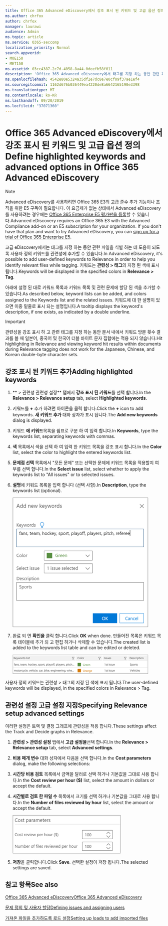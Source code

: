 ```yaml
---
title: Office 365 Advanced eDiscovery에서 강조 표시 된 키워드 및 고급 옵션 정의
ms.author: chrfox
author: chrfox
manager: laurawi
audience: Admin
ms.topic: article
ms.service: O365-seccomp
localization_priority: Normal
search.appverid:
- MOE150
- MET150
ms.assetid: 03cc4387-2c7d-4058-8a44-0deefb58f011
description: 'Office 365 Advanced eDiscovery에서 태그를 지정 하는 동안 관련 파일을 식별 하는 데 도움이 되는 사용자 정의 키워드와 관련성을 추가 하는 방법에 대해 알아보고 비용 매개 변수  '
ms.openlocfilehash: 4542e80e5324a35df2e7dc8e7e0cf09f37ae1ef4
ms.sourcegitcommit: 1162d676b036449ea4220de8a6642165190e3398
ms.translationtype: MT
ms.contentlocale: ko-KR
ms.lasthandoff: 09/20/2019
ms.locfileid: "37071360"
---
```

# <a name="define-highlighted-keywords-and-advanced-options-in-office-365-advanced-ediscovery"></a><span data-ttu-id="900fd-103">Office 365 Advanced eDiscovery에서 강조 표시 된 키워드 및 고급 옵션 정의</span><span class="sxs-lookup"><span data-stu-id="900fd-103">Define highlighted keywords and advanced options in Office 365 Advanced eDiscovery</span></span>

> [!NOTE]
> <span data-ttu-id="900fd-p101">Advanced eDiscovery를 사용하려면 Office 365 E3의 고급 준수 추가 기능이나 조직을 위한 E5 구독이 필요합니다. 이 요금제가 없는 상태에서 Advanced eDiscovery를 사용하려는 경우에는 [Office 365 Enterprise E5 평가판을 등록](https://go.microsoft.com/fwlink/p/?LinkID=698279)할 수 있습니다.</span><span class="sxs-lookup"><span data-stu-id="900fd-p101">Advanced eDiscovery requires an Office 365 E3 with the Advanced Compliance add-on or an E5 subscription for your organization. If you don't have that plan and want to try Advanced eDiscovery, you can [sign up for a trial of Office 365 Enterprise E5](https://go.microsoft.com/fwlink/p/?LinkID=698279).</span></span> 
  
<span data-ttu-id="900fd-106">고급 eDiscovery에서는 태그를 지정 하는 동안 관련 파일을 식별 하는 데 도움이 되도록 사용자 정의 키워드를 관련성에 추가할 수 있습니다.</span><span class="sxs-lookup"><span data-stu-id="900fd-106">In Advanced eDiscovery, it's possible to add user-defined keywords to Relevance in order to help you identify relevant files while tagging.</span></span> <span data-ttu-id="900fd-107">키워드는 **관련성 \> 태그**의 지정 된 색에 표시 됩니다.</span><span class="sxs-lookup"><span data-stu-id="900fd-107">Keywords will be displayed in the specified colors in **Relevance \> Tag**.</span></span> 
  
<span data-ttu-id="900fd-108">아래에 설명 된 대로 키워드 목록과 키워드 목록 및 관련 문제에 할당 된 색을 추가할 수 있습니다.</span><span class="sxs-lookup"><span data-stu-id="900fd-108">As described below, keyword lists can be added, and colors assigned to the Keywords list and the related issues.</span></span> <span data-ttu-id="900fd-109">키워드에 대 한 설명이 있으면 이중 밑줄로 표시 되는 설명입니다.</span><span class="sxs-lookup"><span data-stu-id="900fd-109">A tooltip displays the keyword's description, if one exists, as indicated by a double underline.</span></span>
  
> [!IMPORTANT]
> <span data-ttu-id="900fd-110">관련성을 강조 표시 하 고 관련 태그를 지정 하는 동안 문서 내에서 키워드 방문 횟수 결과를 볼 때 일본어, 중국어 및 한국어 더블 바이트 문자 집합에는 적용 되지 않습니다.</span><span class="sxs-lookup"><span data-stu-id="900fd-110">Hit highlighting in Relevance and viewing keyword hit results within documents during Relevance tagging does not work for the Japanese, Chinese, and Korean double-byte character sets.</span></span> 
  
## <a name="adding-highlighted-keywords"></a><span data-ttu-id="900fd-111">강조 표시 된 키워드 추가</span><span class="sxs-lookup"><span data-stu-id="900fd-111">Adding highlighted keywords</span></span>

1. <span data-ttu-id="900fd-112">\*\* \> 관련성 관련성 설정\*\* 탭에서 **강조 표시 된 키워드**를 선택 합니다.</span><span class="sxs-lookup"><span data-stu-id="900fd-112">In the **Relevance \> Relevance setup** tab, select **Highlighted keywords**.</span></span>
    
2. <span data-ttu-id="900fd-113">키워드를 **+** 추가 하려면 아이콘을 클릭 합니다.</span><span class="sxs-lookup"><span data-stu-id="900fd-113">Click the **+** icon to add keywords.</span></span> <span data-ttu-id="900fd-114">**새 키워드 추가** 대화 상자가 표시 됩니다.</span><span class="sxs-lookup"><span data-stu-id="900fd-114">The **Add new keywords** dialog is displayed.</span></span> 
    
3. <span data-ttu-id="900fd-115">키워드 **에 키워드**목록을 쉼표로 구분 하 여 입력 합니다.</span><span class="sxs-lookup"><span data-stu-id="900fd-115">In **Keywords**, type the keywords list, separating keywords with commas.</span></span> 
    
4. <span data-ttu-id="900fd-116">**색** 목록에서 색을 선택 하 여 입력 한 키워드 목록을 강조 표시 합니다.</span><span class="sxs-lookup"><span data-stu-id="900fd-116">In the **Color** list, select the color to highlight the entered keywords list.</span></span> 
    
5. <span data-ttu-id="900fd-117">**문제점 선택** 목록에서 "모든 문제" 또는 선택한 문제에 키워드 목록을 적용할지 여부를 선택 합니다.</span><span class="sxs-lookup"><span data-stu-id="900fd-117">In the **Select issue** list, select whether to apply the keywords list to "All issues" or to selected issues.</span></span> 
    
6. <span data-ttu-id="900fd-118">**설명**에 키워드 목록을 입력 합니다 (선택 사항).</span><span class="sxs-lookup"><span data-stu-id="900fd-118">In **Description**, type the keywords list (optional).</span></span>
    
    ![새 키워드를 추가 합니다.](media/1683a71f-0875-48fc-b4ef-01f3b0e8e8e9.png)
  
7. <span data-ttu-id="900fd-120">완료 되 면 **확인을** 클릭 합니다.</span><span class="sxs-lookup"><span data-stu-id="900fd-120">Click **OK** when done.</span></span> <span data-ttu-id="900fd-121">만들어진 목록은 키워드 목록 테이블에 추가 되 고 편집 하거나 삭제할 수 있습니다.</span><span class="sxs-lookup"><span data-stu-id="900fd-121">The created list is added to the keywords list table and can be edited or deleted.</span></span> 
    
    ![관련성 설정 키워드 목록](media/a05d5ec0-8bde-470d-97e2-456b169281d6.png)
  
<span data-ttu-id="900fd-123">사용자 정의 키워드는 관련성 \> 태그의 지정 된 색에 표시 됩니다.</span><span class="sxs-lookup"><span data-stu-id="900fd-123">The user-defined keywords will be displayed, in the specified colors in Relevance \> Tag.</span></span> 
  
## <a name="specifying-relevance-setup-advanced-settings"></a><span data-ttu-id="900fd-124">관련성 설정 고급 설정 지정</span><span class="sxs-lookup"><span data-stu-id="900fd-124">Specifying Relevance setup advanced settings</span></span>

<span data-ttu-id="900fd-125">이러한 설정은 트랙 및 결정 그래프에 관련성을 적용 합니다.</span><span class="sxs-lookup"><span data-stu-id="900fd-125">These settings affect the Track and Decide graphs in Relevance.</span></span>
  
1. <span data-ttu-id="900fd-126">**관련성 \> 관련성 설정** 탭에서 **고급 설정을**선택 합니다.</span><span class="sxs-lookup"><span data-stu-id="900fd-126">In the **Relevance \> Relevance setup** tab, select **Advanced settings**.</span></span>
    
2. <span data-ttu-id="900fd-127">**비용 매개 변수** 대화 상자에서 다음을 선택 합니다.</span><span class="sxs-lookup"><span data-stu-id="900fd-127">In the **Cost parameters** dialog, make the following selections:</span></span> 
    
1. <span data-ttu-id="900fd-128">**시간당 비용 검토** 목록에서 금액을 달러로 선택 하거나 기본값을 그대로 사용 합니다.</span><span class="sxs-lookup"><span data-stu-id="900fd-128">In the **Cost review per hour ($)** list, select the amount in dollars or accept the default.</span></span> 
    
2. <span data-ttu-id="900fd-129">**시간별로 검토 한 파일 수** 목록에서 크기를 선택 하거나 기본값을 그대로 사용 합니다.</span><span class="sxs-lookup"><span data-stu-id="900fd-129">In the **Number of files reviewed by hour** list, select the amount or accept the default.</span></span> 
    
    ![매개 변수 비용 관련성 설정](media/bab7b5b7-6297-4e7c-b0a6-ba5aa8b21787.png)
  
3. <span data-ttu-id="900fd-131">**저장**을 클릭합니다.</span><span class="sxs-lookup"><span data-stu-id="900fd-131">Click **Save**.</span></span> <span data-ttu-id="900fd-132">선택한 설정이 저장 됩니다.</span><span class="sxs-lookup"><span data-stu-id="900fd-132">The selected settings are saved.</span></span>
    
## <a name="see-also"></a><span data-ttu-id="900fd-133">참고 항목</span><span class="sxs-lookup"><span data-stu-id="900fd-133">See also</span></span>

[<span data-ttu-id="900fd-134">Office 365 Advanced eDiscovery</span><span class="sxs-lookup"><span data-stu-id="900fd-134">Office 365 Advanced eDiscovery</span></span>](office-365-advanced-ediscovery.md)
  
[<span data-ttu-id="900fd-135">문제 정의 및 사용자 할당</span><span class="sxs-lookup"><span data-stu-id="900fd-135">Defining issues and assigning users</span></span>](define-issues-and-assign-users.md)
  
[<span data-ttu-id="900fd-136">가져온 파일을 추가하도록 로드 설정</span><span class="sxs-lookup"><span data-stu-id="900fd-136">Setting up loads to add imported files</span></span>](set-up-loads-to-add-imported-files.md)


